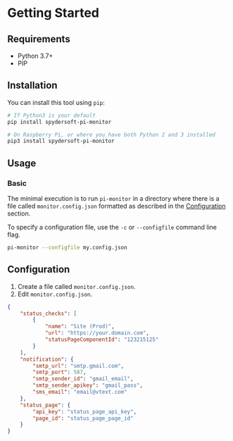 # Getting Started

## Requirements

* Python 3.7+
* PIP

## Installation

You can install this tool using `pip`:

```bash
# If Python3 is your default
pip install spydersoft-pi-monitor

# On Raspberry Pi, or where you have both Python 2 and 3 installed
pip3 install spydersoft-pi-monitor
```

## Usage

### Basic

The minimal execution is to run `pi-monitor` in a directory where there is a file called `monitor.config.json` formatted as described in the [Configuration](#configuration) section.

To specify a configuration file, use the `-c` or `--configfile` command line flag.

```sh
pi-monitor --configfile my.config.json
```

## Configuration

1. Create a file called `monitor.config.json`.
2. Edit `monitor.config.json`.

``` json
{
    "status_checks": [
        {
            "name": "Site (Prod)",
            "url": "https://your.domain.com",
            "statusPageComponentId": "123215125"
        }
    ],
    "notification": {
        "smtp_url": "smtp.gmail.com",
        "smtp_port": 587,
        "smtp_sender_id": "gmail_email",
        "smtp_sender_apikey": "gmail_pass",
        "sms_email": "email@vtext.com"
    },
    "status_page": {
        "api_key": "status_page_api_key",
        "page_id": "status_page_page_id"
    }
}
```
